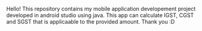 Hello!
This repository contains my mobile application developement project developed in android studio using java.
This app can calculate IGST, CGST and SGST that is applicaable to the provided amount.
Thank you :D
